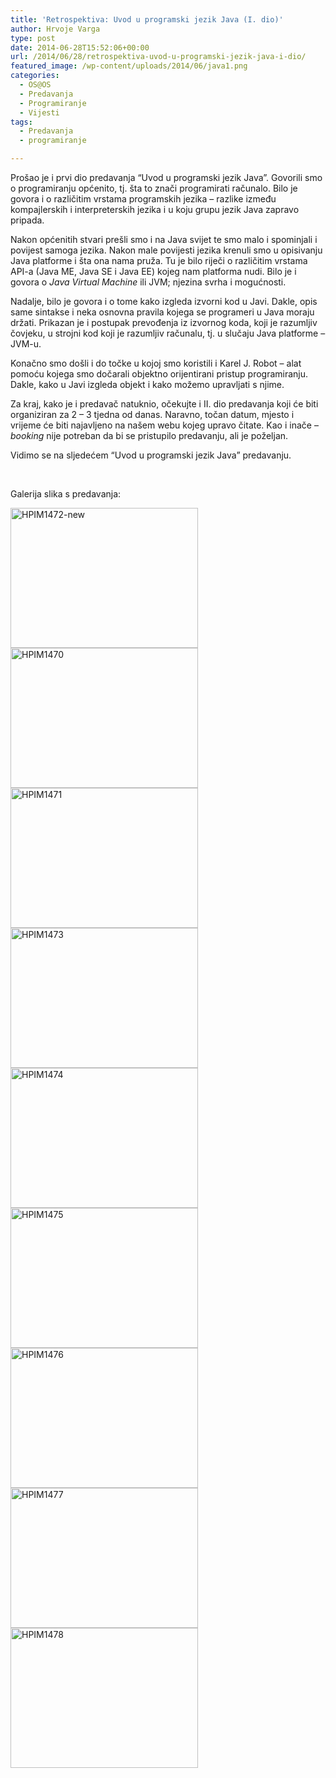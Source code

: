 ```yaml
---
title: 'Retrospektiva: Uvod u programski jezik Java (I. dio)'
author: Hrvoje Varga
type: post
date: 2014-06-28T15:52:06+00:00
url: /2014/06/28/retrospektiva-uvod-u-programski-jezik-java-i-dio/
featured_image: /wp-content/uploads/2014/06/java1.png
categories:
  - OS@OS
  - Predavanja
  - Programiranje
  - Vijesti
tags:
  - Predavanja
  - programiranje

---
```

Prošao je i prvi dio predavanja &#8220;Uvod u programski jezik Java&#8221;. Govorili smo o programiranju općenito, tj. šta to znači programirati računalo. Bilo je govora i o različitim vrstama programskih jezika &#8211; razlike između kompajlerskih i interpreterskih jezika i u koju grupu jezik Java zapravo pripada.

Nakon općenitih stvari prešli smo i na Java svijet te smo malo i spominjali i povijest samoga jezika. Nakon male povijesti jezika krenuli smo u opisivanju Java platforme i šta ona nama pruža. Tu je bilo riječi o različitim vrstama API-a (Java ME, Java SE i Java EE) kojeg nam platforma nudi. Bilo je i govora o _Java Virtual Machine_ ili JVM; njezina svrha i mogućnosti.

Nadalje, bilo je govora i o tome kako izgleda izvorni kod u Javi. Dakle, opis same sintakse i neka osnovna pravila kojega se programeri u Java moraju držati. Prikazan je i postupak prevođenja iz izvornog koda, koji je razumljiv čovjeku, u strojni kod koji je razumljiv računalu, tj. u slučaju Java platforme &#8211; JVM-u.

Konačno smo došli i do točke u kojoj smo koristili i Karel J. Robot &#8211; alat pomoću kojega smo dočarali objektno orijentirani pristup programiranju. Dakle, kako u Javi izgleda objekt i kako možemo upravljati s njime.

Za kraj, kako je i predavač natuknio, očekujte i II. dio predavanja koji će biti organiziran za 2 &#8211; 3 tjedna od danas. Naravno, točan datum, mjesto i vrijeme će biti najavljeno na našem webu kojeg upravo čitate. Kao i inače &#8211; _booking_ nije potreban da bi se pristupilo predavanju, ali je poželjan.

Vidimo se na sljedećem &#8220;Uvod u programski jezik Java&#8221; predavanju.

&nbsp;

Galerija slika s predavanja:

<a href="https://i2.wp.com/www.opensource-osijek.org/wordpress/wp-content/uploads/2014/06/HPIM1472-new.jpg?ssl=1" data-rel="lightbox-0" title=""><img class="alignnone size-medium wp-image-1654" src="https://i2.wp.com/www.opensource-osijek.org/wordpress/wp-content/uploads/2014/06/HPIM1472-new.jpg?resize=300%2C224&#038;ssl=1" alt="HPIM1472-new" width="300" height="224" srcset="https://i2.wp.com/www.opensource-osijek.org/wordpress/wp-content/uploads/2014/06/HPIM1472-new.jpg?resize=300%2C224&ssl=1 300w, https://i2.wp.com/www.opensource-osijek.org/wordpress/wp-content/uploads/2014/06/HPIM1472-new.jpg?resize=150%2C112&ssl=1 150w, https://i2.wp.com/www.opensource-osijek.org/wordpress/wp-content/uploads/2014/06/HPIM1472-new.jpg?resize=1024%2C766&ssl=1 1024w, https://i2.wp.com/www.opensource-osijek.org/wordpress/wp-content/uploads/2014/06/HPIM1472-new.jpg?w=2000&ssl=1 2000w" sizes="(max-width: 300px) 100vw, 300px" data-recalc-dims="1" /></a> <a href="https://i2.wp.com/www.opensource-osijek.org/wordpress/wp-content/uploads/2014/06/HPIM1470.jpg?ssl=1" data-rel="lightbox-1" title=""><img class="alignnone size-medium wp-image-1656" src="https://i2.wp.com/www.opensource-osijek.org/wordpress/wp-content/uploads/2014/06/HPIM1470.jpg?resize=300%2C224&#038;ssl=1" alt="HPIM1470" width="300" height="224" srcset="https://i2.wp.com/www.opensource-osijek.org/wordpress/wp-content/uploads/2014/06/HPIM1470.jpg?resize=300%2C224&ssl=1 300w, https://i2.wp.com/www.opensource-osijek.org/wordpress/wp-content/uploads/2014/06/HPIM1470.jpg?resize=150%2C112&ssl=1 150w, https://i2.wp.com/www.opensource-osijek.org/wordpress/wp-content/uploads/2014/06/HPIM1470.jpg?resize=1024%2C766&ssl=1 1024w, https://i2.wp.com/www.opensource-osijek.org/wordpress/wp-content/uploads/2014/06/HPIM1470.jpg?w=2000&ssl=1 2000w" sizes="(max-width: 300px) 100vw, 300px" data-recalc-dims="1" /></a> <a href="https://i2.wp.com/www.opensource-osijek.org/wordpress/wp-content/uploads/2014/06/HPIM1471.jpg?ssl=1" data-rel="lightbox-2" title=""><img class="alignnone size-medium wp-image-1657" src="https://i2.wp.com/www.opensource-osijek.org/wordpress/wp-content/uploads/2014/06/HPIM1471.jpg?resize=300%2C224&#038;ssl=1" alt="HPIM1471" width="300" height="224" srcset="https://i2.wp.com/www.opensource-osijek.org/wordpress/wp-content/uploads/2014/06/HPIM1471.jpg?resize=300%2C224&ssl=1 300w, https://i2.wp.com/www.opensource-osijek.org/wordpress/wp-content/uploads/2014/06/HPIM1471.jpg?resize=150%2C112&ssl=1 150w, https://i2.wp.com/www.opensource-osijek.org/wordpress/wp-content/uploads/2014/06/HPIM1471.jpg?resize=1024%2C766&ssl=1 1024w, https://i2.wp.com/www.opensource-osijek.org/wordpress/wp-content/uploads/2014/06/HPIM1471.jpg?w=2000&ssl=1 2000w" sizes="(max-width: 300px) 100vw, 300px" data-recalc-dims="1" /></a> <a href="https://i1.wp.com/www.opensource-osijek.org/wordpress/wp-content/uploads/2014/06/HPIM1473.jpg?ssl=1" data-rel="lightbox-3" title=""><img class="alignnone size-medium wp-image-1658" src="https://i1.wp.com/www.opensource-osijek.org/wordpress/wp-content/uploads/2014/06/HPIM1473.jpg?resize=300%2C224&#038;ssl=1" alt="HPIM1473" width="300" height="224" srcset="https://i1.wp.com/www.opensource-osijek.org/wordpress/wp-content/uploads/2014/06/HPIM1473.jpg?resize=300%2C224&ssl=1 300w, https://i1.wp.com/www.opensource-osijek.org/wordpress/wp-content/uploads/2014/06/HPIM1473.jpg?resize=150%2C112&ssl=1 150w, https://i1.wp.com/www.opensource-osijek.org/wordpress/wp-content/uploads/2014/06/HPIM1473.jpg?resize=1024%2C766&ssl=1 1024w, https://i1.wp.com/www.opensource-osijek.org/wordpress/wp-content/uploads/2014/06/HPIM1473.jpg?w=2000&ssl=1 2000w" sizes="(max-width: 300px) 100vw, 300px" data-recalc-dims="1" /></a> <a href="https://i2.wp.com/www.opensource-osijek.org/wordpress/wp-content/uploads/2014/06/HPIM1474.jpg?ssl=1" data-rel="lightbox-4" title=""><img class="alignnone size-medium wp-image-1659" src="https://i2.wp.com/www.opensource-osijek.org/wordpress/wp-content/uploads/2014/06/HPIM1474.jpg?resize=300%2C224&#038;ssl=1" alt="HPIM1474" width="300" height="224" srcset="https://i2.wp.com/www.opensource-osijek.org/wordpress/wp-content/uploads/2014/06/HPIM1474.jpg?resize=300%2C224&ssl=1 300w, https://i2.wp.com/www.opensource-osijek.org/wordpress/wp-content/uploads/2014/06/HPIM1474.jpg?resize=150%2C112&ssl=1 150w, https://i2.wp.com/www.opensource-osijek.org/wordpress/wp-content/uploads/2014/06/HPIM1474.jpg?resize=1024%2C766&ssl=1 1024w, https://i2.wp.com/www.opensource-osijek.org/wordpress/wp-content/uploads/2014/06/HPIM1474.jpg?w=2000&ssl=1 2000w" sizes="(max-width: 300px) 100vw, 300px" data-recalc-dims="1" /></a> <a href="https://i0.wp.com/www.opensource-osijek.org/wordpress/wp-content/uploads/2014/06/HPIM1475.jpg?ssl=1" data-rel="lightbox-5" title=""><img class="alignnone size-medium wp-image-1660" src="https://i0.wp.com/www.opensource-osijek.org/wordpress/wp-content/uploads/2014/06/HPIM1475.jpg?resize=300%2C224&#038;ssl=1" alt="HPIM1475" width="300" height="224" srcset="https://i0.wp.com/www.opensource-osijek.org/wordpress/wp-content/uploads/2014/06/HPIM1475.jpg?resize=300%2C224&ssl=1 300w, https://i0.wp.com/www.opensource-osijek.org/wordpress/wp-content/uploads/2014/06/HPIM1475.jpg?resize=150%2C112&ssl=1 150w, https://i0.wp.com/www.opensource-osijek.org/wordpress/wp-content/uploads/2014/06/HPIM1475.jpg?resize=1024%2C766&ssl=1 1024w, https://i0.wp.com/www.opensource-osijek.org/wordpress/wp-content/uploads/2014/06/HPIM1475.jpg?w=2000&ssl=1 2000w" sizes="(max-width: 300px) 100vw, 300px" data-recalc-dims="1" /></a> <a href="https://i1.wp.com/www.opensource-osijek.org/wordpress/wp-content/uploads/2014/06/HPIM1476.jpg?ssl=1" data-rel="lightbox-6" title=""><img class="alignnone size-medium wp-image-1661" src="https://i1.wp.com/www.opensource-osijek.org/wordpress/wp-content/uploads/2014/06/HPIM1476.jpg?resize=300%2C224&#038;ssl=1" alt="HPIM1476" width="300" height="224" srcset="https://i1.wp.com/www.opensource-osijek.org/wordpress/wp-content/uploads/2014/06/HPIM1476.jpg?resize=300%2C224&ssl=1 300w, https://i1.wp.com/www.opensource-osijek.org/wordpress/wp-content/uploads/2014/06/HPIM1476.jpg?resize=150%2C112&ssl=1 150w, https://i1.wp.com/www.opensource-osijek.org/wordpress/wp-content/uploads/2014/06/HPIM1476.jpg?resize=1024%2C766&ssl=1 1024w, https://i1.wp.com/www.opensource-osijek.org/wordpress/wp-content/uploads/2014/06/HPIM1476.jpg?w=2000&ssl=1 2000w" sizes="(max-width: 300px) 100vw, 300px" data-recalc-dims="1" /></a> <a href="https://i2.wp.com/www.opensource-osijek.org/wordpress/wp-content/uploads/2014/06/HPIM1477.jpg?ssl=1" data-rel="lightbox-7" title=""><img class="alignnone size-medium wp-image-1662" src="https://i2.wp.com/www.opensource-osijek.org/wordpress/wp-content/uploads/2014/06/HPIM1477.jpg?resize=300%2C224&#038;ssl=1" alt="HPIM1477" width="300" height="224" srcset="https://i2.wp.com/www.opensource-osijek.org/wordpress/wp-content/uploads/2014/06/HPIM1477.jpg?resize=300%2C224&ssl=1 300w, https://i2.wp.com/www.opensource-osijek.org/wordpress/wp-content/uploads/2014/06/HPIM1477.jpg?resize=150%2C112&ssl=1 150w, https://i2.wp.com/www.opensource-osijek.org/wordpress/wp-content/uploads/2014/06/HPIM1477.jpg?resize=1024%2C766&ssl=1 1024w, https://i2.wp.com/www.opensource-osijek.org/wordpress/wp-content/uploads/2014/06/HPIM1477.jpg?w=2000&ssl=1 2000w" sizes="(max-width: 300px) 100vw, 300px" data-recalc-dims="1" /></a> <a href="https://i1.wp.com/www.opensource-osijek.org/wordpress/wp-content/uploads/2014/06/HPIM1478.jpg?ssl=1" data-rel="lightbox-8" title=""><img class="alignnone size-medium wp-image-1663" src="https://i1.wp.com/www.opensource-osijek.org/wordpress/wp-content/uploads/2014/06/HPIM1478.jpg?resize=300%2C224&#038;ssl=1" alt="HPIM1478" width="300" height="224" srcset="https://i1.wp.com/www.opensource-osijek.org/wordpress/wp-content/uploads/2014/06/HPIM1478.jpg?resize=300%2C224&ssl=1 300w, https://i1.wp.com/www.opensource-osijek.org/wordpress/wp-content/uploads/2014/06/HPIM1478.jpg?resize=150%2C112&ssl=1 150w, https://i1.wp.com/www.opensource-osijek.org/wordpress/wp-content/uploads/2014/06/HPIM1478.jpg?resize=1024%2C766&ssl=1 1024w, https://i1.wp.com/www.opensource-osijek.org/wordpress/wp-content/uploads/2014/06/HPIM1478.jpg?w=2000&ssl=1 2000w" sizes="(max-width: 300px) 100vw, 300px" data-recalc-dims="1" /></a>